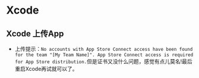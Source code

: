 # Xcode

## Xcode 上传App

* 上传提示：`No accounts with App Store Connect access have been found for the team "[My Team Name]". App Store Connect access is required for App Store distribution.`但是证书又没什么问题，感觉有点儿莫名!最后重启Xcode再试就可以了。